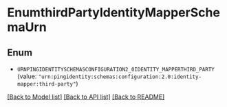 # EnumthirdPartyIdentityMapperSchemaUrn

## Enum


* `URNPINGIDENTITYSCHEMASCONFIGURATION2_0IDENTITY_MAPPERTHIRD_PARTY` (value: `"urn:pingidentity:schemas:configuration:2.0:identity-mapper:third-party"`)


[[Back to Model list]](../README.md#documentation-for-models) [[Back to API list]](../README.md#documentation-for-api-endpoints) [[Back to README]](../README.md)


